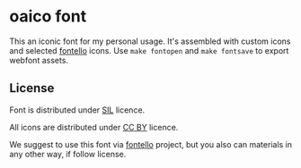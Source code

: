 # oaico font

This an iconic font for my personal usage. It's assembled with custom
icons and selected [fontello](http://fontello.com/) icons. Use `make
fontopen` and `make fontsave` to export webfont assets.

## License

Font is distributed under
[SIL](https://choosealicense.com/licenses/ofl-1.1/) licence.

All icons are distributed under [CC
BY](https://choosealicense.com/licenses/cc-by-4.0/) licence.

We suggest to use this font via [fontello](http://fontello.com) project,
but you also can materials in any other way, if follow license.
